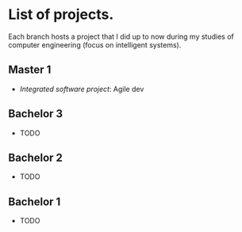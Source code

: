 # List of projects.


Each branch hosts a project that I did up to now during my studies of computer engineering (focus on intelligent systems).

## Master 1

* *Integrated software project*: Agile dev 

## Bachelor 3
* TODO

## Bachelor 2

* TODO
## Bachelor 1

* TODO
